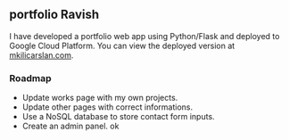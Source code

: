## portfolio Ravish

I have developed a portfolio web app using Python/Flask and deployed to Google Cloud Platform. You can view the deployed version at [mkilicarslan.com](https://mkilicarslan.com).

### Roadmap

- Update works page with my own projects.
- Update other pages with correct informations.
- Use a NoSQL database to store contact form inputs.
- Create an admin panel. ok
